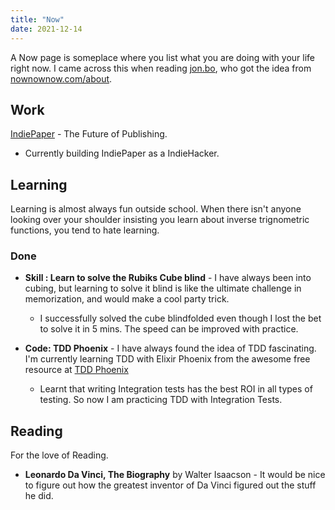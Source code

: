 ```yaml
---
title: "Now"
date: 2021-12-14
---
```


A Now page is someplace where you list what you are doing with your life right now. I came across this when reading [jon.bo](https://jon.bo/now), who got the idea from [nownownow.com/about](https://nownownow.com/about).

## Work

[IndiePaper](https://indiepaper.me/) - The Future of Publishing.

- Currently building IndiePaper as a IndieHacker.

## Learning

Learning is almost always fun outside school. When there isn't anyone looking over your shoulder insisting you learn about inverse trignometric functions, you tend to hate learning.

### Done

- **Skill : Learn to solve the Rubiks Cube blind** - I have always been into cubing, but learning to solve it blind is like the ultimate challenge in memorization, and would make a cool party trick.

  - I successfully solved the cube blindfolded even though I lost the bet to solve it in 5 mins. The speed can be improved with practice.

- **Code: TDD Phoenix** - I have always found the idea of TDD fascinating. I'm currently learning TDD with Elixir Phoenix from the awesome free resource at [TDD Phoenix](https://www.tddphoenix.com/)
  - Learnt that writing Integration tests has the best ROI in all types of testing. So now I am practicing TDD with Integration Tests.

## Reading

For the love of Reading.

- **Leonardo Da Vinci, The Biography** by Walter Isaacson - It would be nice to figure out how the greatest inventor of Da Vinci figured out the stuff he did.
